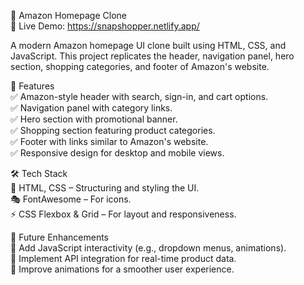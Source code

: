 🛒 Amazon Homepage Clone<br>
🚀 Live Demo: https://snapshopper.netlify.app/<br>


A modern Amazon homepage UI clone built using HTML, CSS, and JavaScript. This project replicates the header, navigation panel, hero section, shopping categories, and footer of Amazon's website.

🚀 Features<br/>
✅ Amazon-style header with search, sign-in, and cart options.<br/>
✅ Navigation panel with category links.<br/>
✅ Hero section with promotional banner.<br/>
✅ Shopping section featuring product categories.<br/>
✅ Footer with links similar to Amazon's website.<br/>
✅ Responsive design for desktop and mobile views.<br/>

🛠 Tech Stack<br/>
🎨 HTML, CSS – Structuring and styling the UI.<br/>
🎭 FontAwesome – For icons.<br/>
⚡ CSS Flexbox & Grid – For layout and responsiveness.<br/>

📌 Future Enhancements<br/>
🔹 Add JavaScript interactivity (e.g., dropdown menus, animations).<br/>
🔹 Implement API integration for real-time product data.<br/>
🔹 Improve animations for a smoother user experience.<br/>
